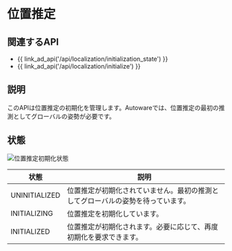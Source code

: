 # 位置推定

## 関連するAPI

- {{ link_ad_api('/api/localization/initialization_state') }}
- {{ link_ad_api('/api/localization/initialize') }}

## 説明

このAPIは位置推定の初期化を管理します。Autowareでは、位置推定の最初の推測としてグローバルの姿勢が必要です。

## 状態

![位置推定初期化状態](./localization/state.drawio.svg)

| 状態         | 説明                                                                      |
| ------------- | -------------------------------------------------------------------------------- |
| UNINITIALIZED | 位置推定が初期化されていません。最初の推測としてグローバルの姿勢を待っています。 |
| INITIALIZING  | 位置推定を初期化しています。                                                    |
| INITIALIZED   | 位置推定が初期化されます。必要に応じて、再度初期化を要求できます。 |
